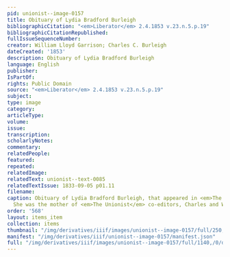 ```yaml
---
pid: unionist--image-0157
title: Obituary of Lydia Bradford Burleigh
bibliographicCitation: "<em>Liberator</em> 2.4.1853 v.23.n.5.p.19"
bibliographicCitationRepublished: 
fullIssueSequenceNumber: 
creator: William Lloyd Garrison; Charles C. Burleigh
dateCreated: '1853'
description: Obituary of Lydia Bradford Burleigh
language: English
publisher: 
IsPartOf: 
rights: Public Domain
source: "<em>Liberator</em> 2.4.1853 v.23.n.5.p.19"
subject: 
type: image
category: 
articleType: 
volume: 
issue: 
transcription: 
scholarlyNotes: 
commentary: 
relatedPeople: 
featured: 
repeated: 
relatedImage: 
relatedText: unionist--text-0085
relatedTextIssue: 1833-09-05 p01.11
filename: 
caption: Obituary of Lydia Bradford Burleigh, that appeared in <em>The Liberator</em>.
  She was the mother of <em>The Unionist</em> co-editors, Charles and William Burleigh.
order: '568'
layout: items_item
collection: items
thumbnail: "/img/derivatives/iiif/images/unionist--image-0157/full/250,/0/default.jpg"
manifest: "/img/derivatives/iiif/unionist--image-0157/manifest.json"
full: "/img/derivatives/iiif/images/unionist--image-0157/full/1140,/0/default.jpg"
---
```

